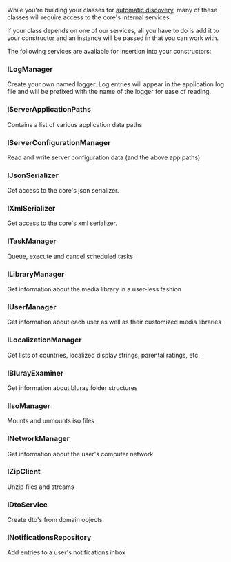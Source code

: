 While you're building your classes for [automatic discovery](Automatic-Type-Discovery), many of these classes will require access to the core's internal services.

If your class depends on one of our services, all you have to do is add it to your constructor and an instance will be passed in that you can work with.

The following services are available for insertion into your constructors:

### ILogManager 
Create your own named logger. Log entries will appear in the application log file and will be prefixed with the name of the logger for ease of reading.

### IServerApplicationPaths
Contains a list of various application data paths

### IServerConfigurationManager
Read and write server configuration data (and the above app paths)

### IJsonSerializer
Get access to the core's json serializer.

### IXmlSerializer
Get access to the core's xml serializer.

### ITaskManager 
Queue, execute and cancel scheduled tasks

### ILibraryManager 
Get information about the media library in a user-less fashion

### IUserManager
Get information about each user as well as their customized media libraries

### ILocalizationManager
Get lists of countries, localized display strings, parental ratings, etc.

### IBlurayExaminer
Get information about bluray folder structures

### IIsoManager
Mounts and unmounts iso files

### INetworkManager
Get information about the user's computer network

### IZipClient
Unzip files and streams

### IDtoService
Create dto's from domain objects

### INotificationsRepository
Add entries to a user's notifications inbox